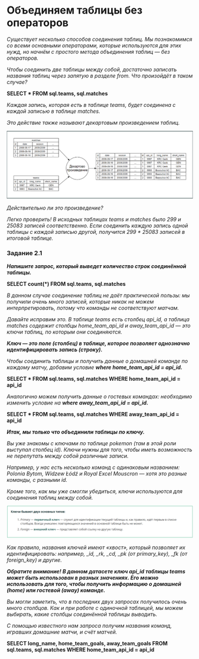 # Объединяем таблицы без операторов

*Существует несколько способов соединения таблиц. Мы познакомимся со всеми основными операторами, которые используются для этих нужд, но начнём с простого метода объединения таблиц — без операторов.*

*Чтобы соединить две таблицы между собой, достаточно записать названия таблиц через запятую в разделе from. Что произойдёт в таком случае?*

**SELECT *
FROM
    sql.teams,
    sql.matches**

*Каждая запись, которая есть в таблице teams, будет соединена с каждой записью в таблице matches.*

*Это действие также называют декартовым произведением таблиц.*

![alt text](image-1.png)

*Действительно ли это произведение?*

*Легко проверить! В исходных таблицах teams и matches было 299 и 25083 записей соответственно. Если соединить каждую запись одной таблицы с каждой записью другой, получится 299 * 25083 записей в итоговой таблице.*

### Задание 2.1
***Напишите запрос, который выведет количество строк соединённой таблицы.***

**SELECT
    count(*)
FROM
    sql.teams,
    sql.matches**

*В данном случае соединение таблиц не даёт практической пользы: мы получили очень много записей, которые никак не можем интерпретировать, потому что команды не соответствуют матчам.*

*Давайте исправим это. В таблице teams есть столбец api_id, а таблица matches содержит столбцы home_team_api_id и away_team_api_id — это ключи таблиц, по которым они соединяются.*

***Ключ — это поле (столбец) в таблице, которое позволяет однозначно идентифицировать запись (строку).***

*Чтобы соединить таблицы и получить данные о домашней команде по каждому матчу, добавим условие* ***where home_team_api_id = api_id.***

**SELECT *
FROM
    sql.teams,
    sql.matches
WHERE home_team_api_id = api_id**

*Аналогично можем получить данные о гостевых командах: необходимо изменить условие на* ***where away_team_api_id = api_id.***

**SELECT *
FROM
    sql.teams,
    sql.matches
WHERE away_team_api_id = api_id**

***Итак, мы только что объединили таблицы по ключу.***

*Вы уже знакомы с ключами по таблице pokemon (там в этой роли выступал столбец id). Ключи нужны для того, чтобы иметь возможность не перепутать между собой различные записи.*

*Например, у нас есть несколько команд с одинаковым названием: Polonia Bytom, Widzew Łódź и Royal Excel Mouscron — хотя это разные команды, с разными id.*

*Кроме того, как мы уже смогли убедиться, ключи используются для соединения таблиц между собой.*

![alt text](image-2.png)

*Как правило, названия ключей имеют «хвост», который позволяет их идентифицировать: например, _id, _rk, _cd, _pk (от primary_key), _fk (от foreign_key) и другие.*

***Обратите внимание! В данном датасете ключ api_id таблицы teams может быть использован в разных значениях. Его можно использовать для того, чтобы получить информацию о домашней (home) или гостевой (away) команде.***

*Вы могли заметить, что в последних двух запросах получилось очень много столбцов. Как и при работе с одиночной таблицей, мы можем выбирать, какие столбцы соединённой таблицы выводить.*

*С помощью известного нам запроса получим названия команд, игравших домашние матчи, и счёт матчей.*

**SELECT 
    long_name, 
    home_team_goals,
    away_team_goals
FROM
    sql.teams,
    sql.matches
WHERE home_team_api_id = api_id**